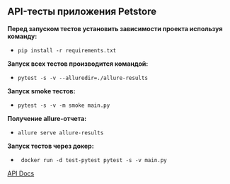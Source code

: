 ## API-тесты приложения Petstore

**Перед запуском тестов установить зависимости проекта используя команду:**
- `pip install -r requirements.txt`

**Запуск всех тестов производится командой:**
- `pytest -s -v --alluredir=./allure-results`

**Запуск smoke тестов:**
- `pytest -s -v -m smoke main.py `

**Получение allure-отчета:**
- `allure serve allure-results`  

**Запуск тестов через докер:**
- ` docker run -d test-pytest pytest -s -v main.py`

[API Docs](https://petstore.swagger.io/)





